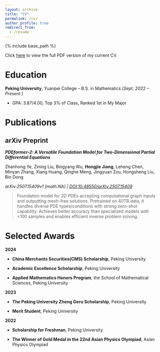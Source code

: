 ```yaml
---
layout: archive
title: "CV"
permalink: /cv/
author_profile: true
redirect_from:
  - /resume
---
```


{% include base_path %}

Click [here](../files/CV.pdf) to view the full PDF version of my current CV.

Education
======
**Peking University**, Yuanpei College – B.S. in Mathematics (*Sept. 2022 – Present* )  
  * GPA: 3.87/4.00, Top 3% of Class, Ranked 1st in My Major

Publications
======
## arXiv Preprint

***PDEformer-2: A Versatile Foundation Model for Two-Dimensional Partial Differential Equations***

Zhanhong Ye, Zining Liu, Bingyang Wu, **Hongjie Jiang**, Leheng Chen, Minyan Zhang, Xiang Huang, Qinghe Meng, Jingyuan Zou, Hongsheng Liu, Bin Dong  

*arXiv:2507.15409v1 [math.NA] | [DOI:10.48550/arXiv.2507.15409](https://doi.org/10.48550/arXiv.2507.15409)*

> Foundation model for 2D PDEs accepting computational graph inputs and outputting mesh-free solutions. Pretrained on 40TB data, it handles diverse PDE types/conditions with strong zero-shot capability. Achieves better accuracy than specialized models with <100 samples and enables efficient inverse problem solving.

Selected Awards
======
**2024**

* **China Merchants Securities(CMS) Scholarship**, Peking University

* **Academic Excellence Scholarship**, Peking University

* **Applied Mathematics Honors Program**, the School of Mathematical Sciences, Peking University

**2023**

* **The Peking University Zheng Geru Scholarship**, Peking University

* **Merit Student**, Peking University

**2022**

* **Scholarship for Freshman**, Peking University

* **The Winner of Gold Medal in the 22nd Asian Physics Olympiad**, Asian Physics Olympiad
